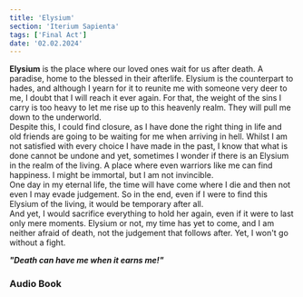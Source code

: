 ```yaml
---
title: 'Elysium'
section: 'Iterium Sapienta'
tags: ['Final Act']
date: '02.02.2024'
---
```


<script lang="ts">
    import Audio from "$lib/components/general/Audio.svelte";
</script>

**Elysium** is the place where our loved ones wait for us after death. A paradise, home to the
blessed in their afterlife. Elysium is the counterpart to hades, and although I yearn for it to
reunite me with someone very deer to me, I doubt that I will reach it ever again. For that, the weight
of the sins I carry is too heavy to let me rise up to this heavenly realm. They will pull me down to
the underworld.  
Despite this, I could find closure, as I have done the right thing in life and old friends are going
to be waiting for me when arriving in hell. Whilst I am not satisfied with every choice I have made
in the past, I know that what is done cannot be undone and yet, sometimes I wonder if there is an
Elysium in the realm of the living. A place where even warriors like me can find happiness. I might
be immortal, but I am not invincible.  
One day in my eternal life, the time will have come where I die and then not even I may evade
judgement. So in the end, even if I were to find this Elysium of the living, it would be temporary
after all.  
And yet, I would sacrifice everything to hold her again, even if it were to last only mere moments.
Elysium or not, my time has yet to come, and I am neither afraid of death, not the judgement that
follows after. Yet, I won't go without a fight.

_**"Death can have me when it earns me!"**_

### Audio Book

<Audio src="/audio/iteriumSapienta/Elysium" />

_(AI Generated)_

### Manuscript

<div class="flex justify-center">
    <img src="\images\IteriumSapienta\Elysium.svg" alt="manuscript" class="rounded-xl" style="background: white" />
</div>
